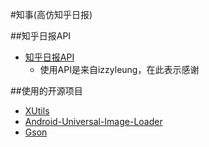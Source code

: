 #知事(高仿知乎日报)

##知乎日报API
* [知乎日报API](https://github.com/izzyleung/ZhihuDailyPurify/wiki/%E7%9F%A5%E4%B9%8E%E6%97%A5%E6%8A%A5-API-%E5%88%86%E6%9E%90)
	* 使用API是来自izzyleung，在此表示感谢

##使用的开源项目
* [XUtils](https://github.com/wyouflf/xUtils)
* [Android-Universal-Image-Loader](https://github.com/nostra13/Android-Universal-Image-Loader)
* [Gson](https://github.com/google/gson)